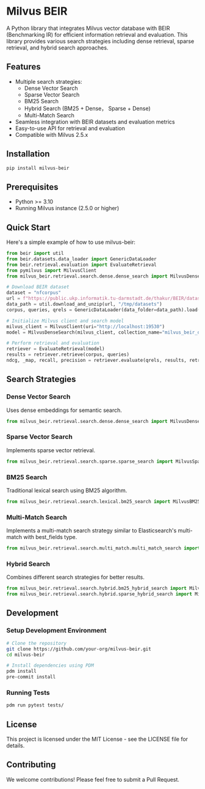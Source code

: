 # Milvus BEIR

A Python library that integrates Milvus vector database with BEIR (Benchmarking IR) for efficient information retrieval and evaluation. This library provides various search strategies including dense retrieval, sparse retrieval, and hybrid search approaches.

## Features

- Multiple search strategies:
  - Dense Vector Search
  - Sparse Vector Search
  - BM25 Search
  - Hybrid Search (BM25 + Dense， Sparse + Dense)
  - Multi-Match Search
- Seamless integration with BEIR datasets and evaluation metrics
- Easy-to-use API for retrieval and evaluation
- Compatible with Milvus 2.5.x

## Installation

```bash
pip install milvus-beir
```

## Prerequisites

- Python >= 3.10
- Running Milvus instance (2.5.0 or higher)

## Quick Start

Here's a simple example of how to use milvus-beir:

```python
from beir import util
from beir.datasets.data_loader import GenericDataLoader
from beir.retrieval.evaluation import EvaluateRetrieval
from pymilvus import MilvusClient
from milvus_beir.retrieval.search.dense.dense_search import MilvusDenseSearch

# Download BEIR dataset
dataset = "nfcorpus"
url = f"https://public.ukp.informatik.tu-darmstadt.de/thakur/BEIR/datasets/{dataset}.zip"
data_path = util.download_and_unzip(url, "/tmp/datasets")
corpus, queries, qrels = GenericDataLoader(data_folder=data_path).load(split="test")

# Initialize Milvus client and search model
milvus_client = MilvusClient(uri="http://localhost:19530")
model = MilvusDenseSearch(milvus_client, collection_name="milvus_beir_demo", nq=100, nb=1000)

# Perform retrieval and evaluation
retriever = EvaluateRetrieval(model)
results = retriever.retrieve(corpus, queries)
ndcg, _map, recall, precision = retriever.evaluate(qrels, results, retriever.k_values)
```

## Search Strategies

### Dense Vector Search
Uses dense embeddings for semantic search.
```python
from milvus_beir.retrieval.search.dense.dense_search import MilvusDenseSearch
```

### Sparse Vector Search
Implements sparse vector retrieval.
```python
from milvus_beir.retrieval.search.sparse.sparse_search import MilvusSparseSearch
```

### BM25 Search
Traditional lexical search using BM25 algorithm.
```python
from milvus_beir.retrieval.search.lexical.bm25_search import MilvusBM25Search
```

### Multi-Match Search
Implements a multi-match search strategy similar to Elasticsearch's multi-match with best_fields type.
```python
from milvus_beir.retrieval.search.multi_match.multi_match_search import MilvusMultiMatchSearch
```
### Hybrid Search
Combines different search strategies for better results.
```python
from milvus_beir.retrieval.search.hybrid.bm25_hybrid_search import MilvusBM25DenseHybridSearch
from milvus_beir.retrieval.search.hybrid.sparse_hybrid_search import MilvusSparseDenseHybridSearch
```

## Development

### Setup Development Environment

```bash
# Clone the repository
git clone https://github.com/your-org/milvus-beir.git
cd milvus-beir

# Install dependencies using PDM
pdm install
pre-commit install
```

### Running Tests

```bash
pdm run pytest tests/
```

## License

This project is licensed under the MIT License - see the LICENSE file for details.

## Contributing

We welcome contributions! Please feel free to submit a Pull Request.
